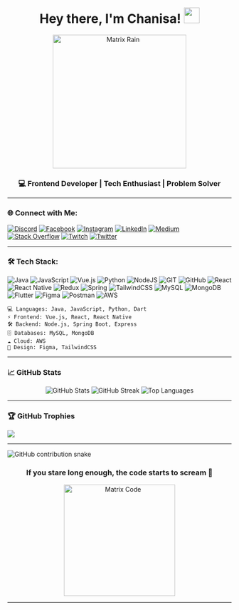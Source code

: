 <h1 align="center">Hey there, I'm Chanisa! <img src="https://media.giphy.com/media/xUPGcjk1XAdHqHooI8/giphy.gif" width="35"></h1>
<p align="center">
  <img src="https://media3.giphy.com/media/v1.Y2lkPTc5MGI3NjExOGZ2M2oyaGhpYzZ2Z3JlcjIzMjdnbHVnd3d4MXZwbmQzMXB2N2NkNCZlcD12MV9pbnRlcm5hbF9naWZfYnlfaWQmY3Q9Zw/sULKEgDMX8LcI/giphy.gif" width="300" alt="Matrix Rain"/>
</p>
<h3 align="center">💻 Frontend Developer | Tech Enthusiast | Problem Solver</h3>

---

### 🌐 Connect with Me:

[![Discord](https://img.shields.io/badge/Discord-%237289DA.svg?logo=discord&logoColor=white)](https://discord.gg/chanibuoy) [![Facebook](https://img.shields.io/badge/Facebook-%231877F2.svg?logo=Facebook&logoColor=white)](https://facebook.com/chanisajayawardhana/) [![Instagram](https://img.shields.io/badge/Instagram-%23E4405F.svg?logo=Instagram&logoColor=white)](https://instagram.com/cha_ni__________gah___/) [![LinkedIn](https://img.shields.io/badge/LinkedIn-%230077B5.svg?logo=linkedin&logoColor=white)](https://linkedin.com/in/chanisa-jayawardhana/) [![Medium](https://img.shields.io/badge/Medium-12100E?logo=medium&logoColor=white)](https://medium.com/@@sadin.chanisa8) [![Stack Overflow](https://img.shields.io/badge/-Stackoverflow-FE7A16?logo=stack-overflow&logoColor=white)](https://stackoverflow.com/users/5413458) [![Twitch](https://img.shields.io/badge/Twitch-%239146FF.svg?logo=Twitch&logoColor=white)](https://twitch.tv/chani_twitch) [![Twitter](https://img.shields.io/badge/Twitter-%231DA1F2.svg?logo=Twitter&logoColor=white)](https://twitter.com/chanisasadin)

---

### 🛠️ Tech Stack:

![Java](https://img.shields.io/badge/java-%23ED8B00.svg?style=plastic&logo=java&logoColor=white) ![JavaScript](https://img.shields.io/badge/javascript-%23323330.svg?style=plastic&logo=javascript&logoColor=%23F7DF1E) ![Vue.js](https://img.shields.io/badge/vuejs-%2335495e.svg?style=plastic&logo=vuedotjs&logoColor=%234FC08D) ![Python](https://img.shields.io/badge/python-3670A0?style=plastic&logo=python&logoColor=ffdd54) ![NodeJS](https://img.shields.io/badge/node.js-6DA55F?style=plastic&logo=node.js&logoColor=white) ![GIT](https://img.shields.io/badge/Git-fc6d26?style=plastic&logo=git&logoColor=white) ![GitHub](https://img.shields.io/badge/GitHub-%23121011.svg?style=plastic&logo=github&logoColor=white) ![React](https://img.shields.io/badge/react-%2320232a.svg?style=plastic&logo=react&logoColor=%2361DAFB) ![React Native](https://img.shields.io/badge/react_native-%2320232a.svg?style=plastic&logo=react&logoColor=%2361DAFB) ![Redux](https://img.shields.io/badge/redux-%23593d88.svg?style=plastic&logo=redux&logoColor=white) ![Spring](https://img.shields.io/badge/spring-%236DB33F.svg?style=plastic&logo=spring&logoColor=white) ![TailwindCSS](https://img.shields.io/badge/tailwindcss-%2338B2AC.svg?style=plastic&logo=tailwind-css&logoColor=white) ![MySQL](https://img.shields.io/badge/mysql-%2300f.svg?style=plastic&logo=mysql&logoColor=white) ![MongoDB](https://img.shields.io/badge/MongoDB-%234ea94b.svg?style=plastic&logo=mongodb&logoColor=white) ![Flutter](https://img.shields.io/badge/Flutter-%2302569B.svg?style=plastic&logo=Flutter&logoColor=white) ![Figma](https://img.shields.io/badge/figma-%23F24E1E.svg?style=plastic&logo=figma&logoColor=white) ![Postman](https://img.shields.io/badge/Postman-FF6C37?style=plastic&logo=postman&logoColor=white) ![AWS](https://img.shields.io/badge/AWS-%23FF9900.svg?style=plastic&logo=amazon-aws&logoColor=white)

```
💻 Languages: Java, JavaScript, Python, Dart
⚡ Frontend: Vue.js, React, React Native
🛠️ Backend: Node.js, Spring Boot, Express
🗄️ Databases: MySQL, MongoDB
☁️ Cloud: AWS
🎨 Design: Figma, TailwindCSS
```

---

### 📈 GitHub Stats

<p align="center">
  <img src="https://github-readme-stats.vercel.app/api?username=chanisagithub&hide_border=true&show_icons=true&include_all_commits=true&count_private=true&bg_color=000000&title_color=00FF00&text_color=ffffff&icon_color=00FF00" alt="GitHub Stats"/>
  <img src="https://github-readme-streak-stats.herokuapp.com?user=chanisagithub&hide_border=true&background=000000&ring=00FF00&fire=00FF00&currStreakLabel=ffffff&currStreakNum=00FF00&sideNums=ffffff&sideLabels=00FF00&dates=ffffff" alt="GitHub Streak"/>
  <img src="https://github-readme-stats.vercel.app/api/top-langs/?username=chanisagithub&hide_border=true&layout=compact&bg_color=000000&title_color=00FF00&text_color=ffffff" alt="Top Languages"/>
</p>

---

### 🏆 GitHub Trophies

![](https://github-profile-trophy.vercel.app/?username=chanisagithub&theme=darkhub&no-frame=true&no-bg=true&margin-w=5)

---

<picture>
  <source media="(prefers-color-scheme: dark)" srcset="https://raw.githubusercontent.com/<your-user>/<your-repo>/output/github-snake-dark.svg" />
  <img alt="GitHub contribution snake" src="https://raw.githubusercontent.com/<your-user>/<your-repo>/output/github-snake.svg" />
</picture>

<h3 align="center">If you stare long enough, the code starts to scream 🤯</h3>
<p align="center">
  <img src="https://media0.giphy.com/media/v1.Y2lkPTc5MGI3NjExNjhpaWxudHJoMHMzdTVxdGJ2Ymx6ZWh3NHk1b3NiY2ltanA3cXBuMyZlcD12MV9pbnRlcm5hbF9naWZfYnlfaWQmY3Q9Zw/3o85xHlfB134kYyf8A/giphy.gif" width="250" alt="Matrix Code"/>
</p>

---

